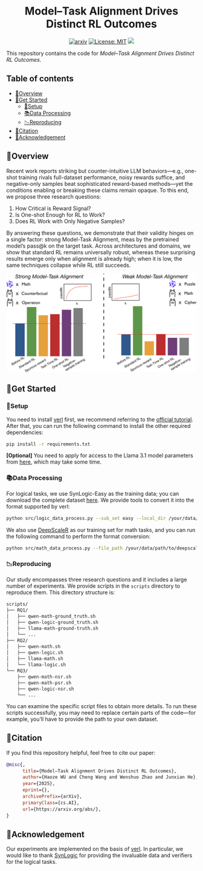 <div align="center">
    <h1>Model–Task Alignment Drives Distinct RL Outcomes</h1>


[![arxiv](https://img.shields.io/badge/Arxiv-todo-b31b1b.svg?logo=arXiv)](https://arxiv.org/abs/todo) [![License: MIT](https://img.shields.io/badge/License-MIT-green.svg)](https://opensource.org/licenses/MIT) ![](https://img.shields.io/github/last-commit/hkust-nlp/model-task-align-rl?color=blue)
</div>

This repository contains the code for *Model–Task Alignment Drives Distinct RL Outcomes*. 

## Table of contents

- [🌟Overview](#overview)
- [👀Get Started](#Get-Started)
  - [🔧Setup](#Setup)
  - [📚Data Processing](#Data-Processing)
  - [📉Reproducing](#Reproducing)
- [🚩Citation](#Citation)
- [🌻Acknowledgement](#Acknowledgement)

## 🌟Overview

Recent work reports striking but counter-intuitive LLM behaviors—e.g., one-shot training rivals full-dataset performance, noisy rewards suffice, and negative-only samples beat sophisticated reward-based methods—yet the conditions enabling or breaking these claims remain opaque. To this end, we propose three research questions:

1. How Critical is Reward Signal?
2. Is One-shot Enough for RL to Work?
3. Does RL Work with Only Negative Samples?

By answering these questions, we demonstrate that their validity hinges on a single factor: strong Model-Task Alignment, meas by the pretrained model’s pass@k on the target task. Across architectures and domains, we show that standard RL remains universally robust, whereas these surprising results emerge only when alignment is already high; when it is low, the same techniques collapse while RL still succeeds.

<div align="center">
    <img src="assets/overview.png">
</div>

## 👀Get Started

### 🔧Setup

You need to install [verl](https://github.com/volcengine/verl) first, we recommend referring to the [official tutorial](https://verl.readthedocs.io/en/latest/start/install.html). After that, you can run the following command to install the other required dependencies:

```bash
pip install -r requirements.txt
```

**[Optional]** You need to apply for access to the Llama 3.1 model parameters from [here](https://huggingface.co/meta-llama/Llama-3.1-8B-Instruct), which may take some time.

### 📚Data Processing

For logical tasks, we use SynLogic-Easy as the training data; you can download the complete dataset [here](https://huggingface.co/datasets/MiniMaxAI/SynLogic). We provide tools to convert it into the format supported by verl:

```bash
python src/logic_data_process.py --sub_set easy --local_dir /your/data/path
```

We also use [DeepScaleR](https://huggingface.co/datasets/agentica-org/DeepScaleR-Preview-Dataset) as our training set for math tasks, and you can run the following command to perform the format conversion:

```bash
python src/math_data_process.py --file_path /your/data/path/to/deepscaler.json
```

### 📉Reproducing

Our study encompasses three research questions and it includes a large number of experiments. We provide scripts in the `scripts` directory to reproduce them. This directory structure is:

```
scripts/
├── RQ1/
│   ├── qwen-math-ground_truth.sh
│   ├── qwen-logic-ground_truth.sh
│   ├── llama-math-ground-truth.sh
│   └── ...
├── RQ2/
│   ├── qwen-math.sh
│   ├── qwen-logic.sh
│   ├── llama-math.sh
│   └── llama-logic.sh
└── RQ3/
    ├── qwen-math-nsr.sh
    ├── qwen-math-psr.sh
    ├── qwen-logic-nsr.sh
    └── ...
```

You can examine the specific script files to obtain more details. To run these scripts successfully, you may need to replace certain parts of the code—for example, you’ll have to provide the path to your own dataset.

## 🚩Citation

If you find this repository helpful, feel free to cite our paper:

```bibtex
@misc{,
      title={Model–Task Alignment Drives Distinct RL Outcomes}, 
      author={Haoze WU and Cheng Wang and Wenshuo Zhao and Junxian He},
      year={2025},
      eprint={},
      archivePrefix={arXiv},
      primaryClass={cs.AI},
      url={https://arxiv.org/abs/}, 
}
```

## 🌻Acknowledgement

Our experiments are implemented on the basis of [verl](https://github.com/volcengine/verl). In particular, we would like to thank [SynLogic](https://github.com/MiniMax-AI/SynLogic) for providing the invaluable data and verifiers for the logical tasks.
